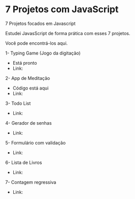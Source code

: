 # 7 Projetos com JavaScript
 7 Projetos focados em Javascript
 
 Estudei JavasScript de forma prática com esses 7 projetos.
 
 Você pode encontrá-los aqui.
 

1-  Typing Game (Jogo da digitação) 
 - Está pronto
 - Link:
 
 2- App de Meditação 
 - Código está aqui
 - Link:
 
 3- Todo List 
 - Link:
 
 4- Gerador de senhas 
 - Link:
 
 5- Formulário com validação 
 - Link:
 
6- Lista de Livros 
- Link:
 
7- Contagem regressiva 
- Link:
 
